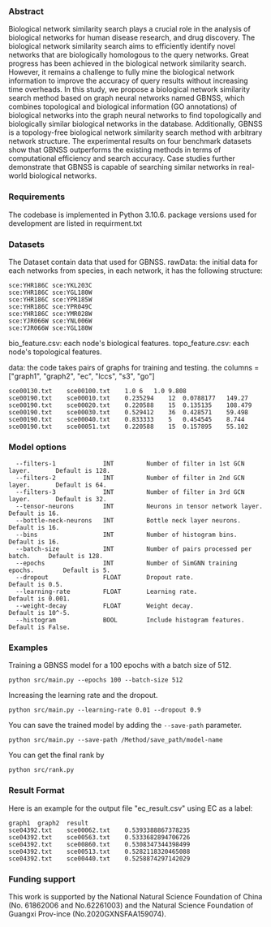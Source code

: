 ### Abstract
Biological network similarity search plays a crucial role in the analysis of biological networks for human disease research, and drug discovery. The biological network similarity search aims to efficiently identify novel networks that are biologically homologous to the query networks. Great progress has been achieved in the biological network similarity search. However, it remains a challenge to fully mine the biological network information to improve the accuracy of query results without increasing time overheads. In this study, we propose a biological network similarity search method based on graph neural networks named GBNSS, which combines topological and biological information (GO annotations) of biological networks into the graph neural networks to find topologically and biologically similar biological networks in the database. Additionally, GBNSS is a topology-free biological network similarity search method with arbitrary network structure. The experimental results on four benchmark datasets show that GBNSS outperforms the existing methods in terms of computational efficiency and search accuracy. Case studies further demonstrate that GBNSS is capable of searching similar networks in real-world biological networks.


### Requirements
The codebase is implemented in Python 3.10.6. package versions used for development are listed in requirment.txt


### Datasets
The Dataset contain data that used for GBNSS.
rawData: the initial data for each networks from species, in each network, it has the following structure:

```
sce:YHR186C	sce:YKL203C
sce:YHR186C	sce:YGL180W
sce:YHR186C	sce:YPR185W
sce:YHR186C	sce:YPR049C
sce:YHR186C	sce:YMR028W
sce:YJR066W	sce:YNL006W
sce:YJR066W	sce:YGL180W
```

bio_feature.csv: each node's biological features. 
topo_feature.csv: each node's topological features.

data: the code takes pairs of graphs for training and testing. the columns = ["graph1", "graph2", "ec", "lccs", "s3", "go"]
```
sce00130.txt	sce00100.txt	1.0	6	1.0	9.808
sce00190.txt	sce00010.txt	0.235294	12	0.0788177	149.27
sce00190.txt	sce00020.txt	0.220588	15	0.135135	108.479
sce00190.txt	sce00030.txt	0.529412	36	0.428571	59.498
sce00190.txt	sce00040.txt	0.833333	5	0.454545	8.744
sce00190.txt	sce00051.txt	0.220588	15	0.157895	55.102
```


### Model options
```
  --filters-1             INT         Number of filter in 1st GCN layer.       Default is 128.
  --filters-2             INT         Number of filter in 2nd GCN layer.       Default is 64. 
  --filters-3             INT         Number of filter in 3rd GCN layer.       Default is 32.
  --tensor-neurons        INT         Neurons in tensor network layer.         Default is 16.
  --bottle-neck-neurons   INT         Bottle neck layer neurons.               Default is 16.
  --bins                  INT         Number of histogram bins.                Default is 16.
  --batch-size            INT         Number of pairs processed per batch.     Default is 128. 
  --epochs                INT         Number of SimGNN training epochs.        Default is 5.
  --dropout               FLOAT       Dropout rate.                            Default is 0.5.
  --learning-rate         FLOAT       Learning rate.                           Default is 0.001.
  --weight-decay          FLOAT       Weight decay.                            Default is 10^-5.
  --histogram             BOOL        Include histogram features.              Default is False.
```


### Examples

Training a GBNSS model for a 100 epochs with a batch size of 512.
```
python src/main.py --epochs 100 --batch-size 512
```

Increasing the learning rate and the dropout.
```
python src/main.py --learning-rate 0.01 --dropout 0.9
```

You can save the trained model by adding the `--save-path` parameter.
```
python src/main.py --save-path /Method/save_path/model-name
```

You can get the final rank by 
```
python src/rank.py
```

### Result Format
Here is an example for the output file "ec_result.csv" using EC as a label:
```
graph1  graph2  result
sce04392.txt	sce00062.txt	0.5393388867378235
sce04392.txt	sce00563.txt	0.5333682894706726
sce04392.txt	sce00860.txt	0.5308347344398499
sce04392.txt	sce00513.txt	0.5282118320465088
sce04392.txt	sce00440.txt	0.5258874297142029
```
### Funding support
This work is supported by the National Natural Science Foundation of China (No. 61862006 and No.62261003) and the Natural Science Foundation of Guangxi Prov-ince (No.2020GXNSFAA159074).


